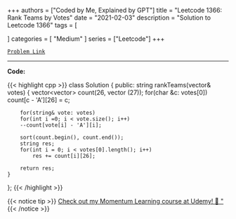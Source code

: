 
+++
authors = ["Coded by Me, Explained by GPT"]
title = "Leetcode 1366: Rank Teams by Votes"
date = "2021-02-03"
description = "Solution to Leetcode 1366"
tags = [
    
]
categories = [
    "Medium"
]
series = ["Leetcode"]
+++



[`Problem Link`](https://leetcode.com/problems/rank-teams-by-votes/description/)

---

**Code:**

{{< highlight cpp >}}
class Solution {
public:
    string rankTeams(vector<string>& votes) {
        vector<vector<int>> count(26, vector<int> (27));
        for(char &c: votes[0])
        count[c - 'A'][26] = c;

        for(string& vote: votes)
        for(int i =0; i < vote.size(); i++)
        --count[vote[i] - 'A'][i];
        
        sort(count.begin(), count.end());
        string res;
        for(int i = 0; i < votes[0].length(); i++)
            res += count[i][26];
        
        return res;
    }
};
{{< /highlight >}}



{{< notice tip >}}
[Check out my Momentum Learning course at Udemy! 🚀 "](https://www.udemy.com/course/blind-75-the-data-structures-and-algorithms-essentials/)
{{< /notice >}}

